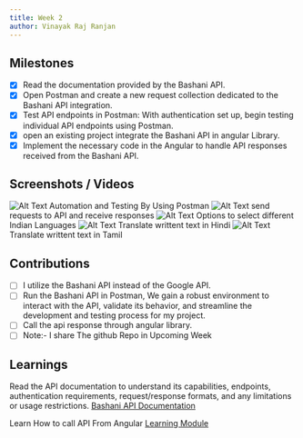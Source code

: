 ```yaml
---
title: Week 2
author: Vinayak Raj Ranjan
---
```


## Milestones
- [x] Read the documentation provided by the Bashani API. 
- [x] Open Postman and create a new request collection dedicated to the Bashani API integration.
- [x] Test API endpoints in Postman: With authentication set up, begin testing individual API endpoints using Postman.
- [x] open an existing project integrate the Bashani API in angular Library.
- [x] Implement the necessary code in the Angular to handle API responses received from the Bashani API.

## Screenshots / Videos 
![Alt Text](https://i.postimg.cc/j2nZNJPJ/week-2-Screenshot-1.png)
Automation and Testing By Using Postman
![Alt Text](https://i.postimg.cc/Sj0VGNf1/week-2-Screenshot2.png)
send requests to API and receive responses
![Alt Text](https://i.postimg.cc/cHbFrcgS/week-2-Screenshot3.png)
Options to select different Indian Languages
![Alt Text](https://i.postimg.cc/T2y6Q7cn/wee-K-2-Screenshot4.png)
Translate writtent text in Hindi
![Alt Text](https://i.postimg.cc/gjwRDN3k/Screenshot-2023-07-15-102429.png)
Translate writtent text in Tamil
## Contributions
- [ ]  I utilize the Bashani API instead of the Google API.
- [ ] Run the Bashani API in Postman, We gain a robust environment to interact with the API, validate its behavior, and streamline the development and testing process for my project.
- [ ] Call the api response through angular library.
- [ ] Note:- I share The github Repo in Upcoming Week 

## Learnings
Read the API documentation to understand its capabilities, endpoints, authentication requirements, request/response formats, and any limitations or usage restrictions.
[Bashani API Documentation](https://bhashini.gitbook.io/bhashini-apis/)

Learn How to call API From Angular
[Learning Module](https://www.knowledgehut.com/blog/web-development/make-api-calls-angular)
